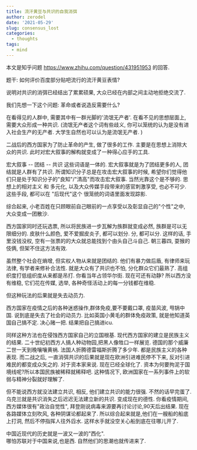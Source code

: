 ```yaml
---
title: 流汗黄豆与共识的自我消弭
author: zerodel
date: '2021-05-29'
slug: consensus_lost
categories:
  - thoughts
tags:
  - mind
---
```


本文是知乎问题 <https://www.zhihu.com/question/431951953> 的回答.

题干: 如何评价百度部分贴吧流行的流汗黄豆表情?

说明对共识的消弭已经结出了累累硕果, 大众已经在内部之间主动地拒绝交流了.

我们先想一下这个问题: 革命或者说造反需要什么?

在看得见的人群中, 需要其中有一群光脚的'流氓无产者'. 
在看不见的思想层面上, 需要大众形成一种共识.
(流氓无产者这个词有些歧义, 你可以笼统的认为是没有进入社会生产的无产者. 
大学生自然也可以认为是流氓无产者. )

二战后的西方国家为了防止革命的产生, 做了很多的工作. 
主要是在思想上消除大众的共识.
此时对宏大叙事的解构就变成了一种得心应手的工具. 

宏大叙事 -- 团结 -- 共识  这些词语是一体的. 
宏大叙事就是为了团结更多的人, 团结就是人群有了共识. 
所谓知识分子总是在攻击宏大叙事的时候, 希望你们觉得他们只是处于知识分子的"良知"/"清高"而攻击宏大叙事. 
当然光靠这个是不够的. 思想上的相对主义 和 多元化, 以及大众传媒手段带来的感官刺激享受, 也必不可少. 
这些手段, 都可以在 "后现代"这个 很笼统的词语里面发现踪影. 

综合起来, 小老百姓在只顾眼前自己眼前的一点享受以及彰显自己的"个性"之中, 大众变成一团散沙. 

西方国家同时还玩选票, 所以将民族进一步瓦解为族群就变成必然, 
族群是可以无限细分的. 皮肤什么颜色, 爱不爱掘皮炎子, 都可以划分. 分, 都可以分. 
这样的话, 手里没钱没权, 空有一张票的的大众就总能找到个由头自己斗自己. 
朝三暮四, 耍猴的伎俩, 但架不住这方法有效. 

虽然整个社会在熵增, 但实权人物从来就是团结的. 
他们有暴力做后盾, 有律师来玩法律, 有学者来修补合法性. 
就是大众有了共识也不怕, 分化群众它们最熟了. 高组织度打低组织度从来都是吊打. 
你看当年占领华尔街. 现在可还有动静? 
所以西方没有维稳, 它们花在传媒, 选举, 各种奇怪活动上的每一分钱都在维稳. 


但这种玩法的后果就是失去动员力. 

西方国家在疫情之后的各种迷惑操作,群体免疫,要不要戴口罩, 疫苗风波, 甩锅中国. 说到底是失去了社会的动员力. 
比如英国小黄毛的群体免疫政策, 就是他知道英国自己搞不定. 决心赌一把. 结果把自己搞进icu. 

同样这种方法也在侵蚀西方国家自己的立国根基. 
现代西方国家的建立是民族主义的结果. 
二十世纪初西方人搞人种动物园,把黑人像牲口一样展览. 德国的那个威廉二世一天到晚嚷嚷黄祸. 法国人折腾德雷福斯折腾了多少年. 都是民族主义的各种表现. 
而二战之后, 一直消弭共识的后果就是现在欧洲引进难民停不下来, 反对引进难民的都变成众矢之的. 
对于资本家来说. 现在已经全球化了. 资本为何要拘泥于国境线呢?所以本国民族被稀释就稀释吧. 
这种情况下, 欧洲国家在一系列事件上的软弱与精神分裂就好理解了. 

但不能说西方就没法建立共识, 相反, 他们建立共识的能力很强. 不然的话早完蛋了. 
乌克兰就是共识消失之后迟迟无法建立新的共识. 变成现在的德性. 
你看疫情期间,西方媒体很有"政治自觉性", 拜登刚说病毒来源要再讨论讨论,90天后出结果. 现在各路媒体立刻吹风, 各种阴谋论都起来了. 
所以综合起来就是,他们在一艘船的船底上打洞, 然后不停指挥人往外舀水. 这样水手就没空关心船到底在往哪儿开了. 


中国近现代的历史就是一波又一波的"西化".  
哪怕苏联对于中国来说,也是西. 
自然他们的思潮也就传进来了. 

